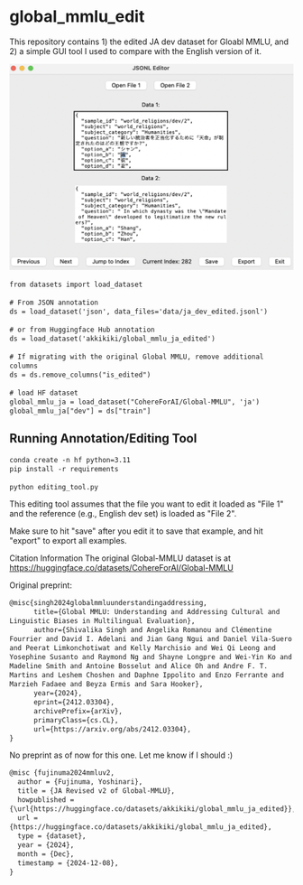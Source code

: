 # global_mmlu_edit

This repository contains 1) the edited JA dev dataset for Gloabl MMLU, and 2) a simple GUI tool I used to compare with the English version of it.

![Screenshot](./screenshot.png)

```
from datasets import load_dataset

# From JSON annotation
ds = load_dataset('json', data_files='data/ja_dev_edited.jsonl')

# or from Huggingface Hub annotation
ds = load_dataset('akkikiki/global_mmlu_ja_edited')

# If migrating with the original Global MMLU, remove additional columns
ds = ds.remove_columns("is_edited")

# load HF dataset
global_mmlu_ja = load_dataset("CohereForAI/Global-MMLU", 'ja')
global_mmlu_ja["dev"] = ds["train"]
```

## Running Annotation/Editing Tool
```
conda create -n hf python=3.11
pip install -r requirements

python editing_tool.py
```

This editing tool assumes that the file you want to edit it loaded as "File 1" and the reference (e.g., English dev set) is loaded as "File 2".

Make sure to hit "save" after you edit it to save that example, and hit "export" to export all examples.


Citation Information
The original Global-MMLU dataset is at https://huggingface.co/datasets/CohereForAI/Global-MMLU

Original preprint:
```
@misc{singh2024globalmmluunderstandingaddressing,
      title={Global MMLU: Understanding and Addressing Cultural and Linguistic Biases in Multilingual Evaluation}, 
      author={Shivalika Singh and Angelika Romanou and Clémentine Fourrier and David I. Adelani and Jian Gang Ngui and Daniel Vila-Suero and Peerat Limkonchotiwat and Kelly Marchisio and Wei Qi Leong and Yosephine Susanto and Raymond Ng and Shayne Longpre and Wei-Yin Ko and Madeline Smith and Antoine Bosselut and Alice Oh and Andre F. T. Martins and Leshem Choshen and Daphne Ippolito and Enzo Ferrante and Marzieh Fadaee and Beyza Ermis and Sara Hooker},
      year={2024},
      eprint={2412.03304},
      archivePrefix={arXiv},
      primaryClass={cs.CL},
      url={https://arxiv.org/abs/2412.03304}, 
}
```


No preprint as of now for this one. Let me know if I should :)

```
@misc {fujinuma2024mmluv2,
  author = {Fujinuma, Yoshinari},
  title = {JA Revised v2 of Global-MMLU},
  howpublished = {\url{https://huggingface.co/datasets/akkikiki/global_mmlu_ja_edited}},
  url = {https://huggingface.co/datasets/akkikiki/global_mmlu_ja_edited},
  type = {dataset},
  year = {2024},
  month = {Dec},
  timestamp = {2024-12-08},
}
```

